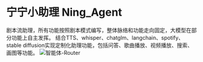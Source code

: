 # 宁宁小助理 Ning_Agent
剧本流助理，所有功能按照剧本模式编写，整体脉络和功能走向固定，大模型在部分功能上自主发挥。
结合TTS、whisper、chatglm、langchain、spotify、stable diffusion实现定制化助理功能，包括问答、歌曲播放、视频播放、搜索、画图等功能。
![智能体-Router](https://github.com/viking-man/ning_agent/assets/22117154/81ecd6fd-e97f-43d0-9658-e95fc32d381b)
